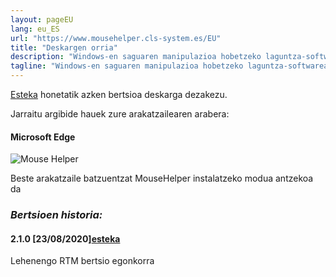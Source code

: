 ```yaml
---
layout: pageEU
lang: eu_ES
url: "https://www.mousehelper.cls-system.es/EU"
title: "Deskargen orria"
description: "Windows-en saguaren manipulazioa hobetzeko laguntza-softwarea, esate baterako, Parkinsona bezalako gaixotasun motorrak dituzten pertsonentzat"
tagline: "Windows-en saguaren manipulazioa hobetzeko laguntza-softwarea, esate baterako, Parkinsona bezalako gaixotasun motorrak dituzten pertsonentzat"
---
```

[Esteka](https://github.com/clssystem/MouseHelperReleases/releases/latest/download/MouseHelper.exe) honetatik azken bertsioa deskarga dezakezu.

Jarraitu argibide hauek zure arakatzailearen arabera:


#### Microsoft Edge

<div class="shadow-lg p-3 mb-5 bg-white rounded">
<img  class="img-fluid" alt="Mouse Helper" src="https://www.mousehelper.cls-system.es/assets/images/EU/HowToInstallEdge.gif">
</div>

Beste arakatzaile batzuentzat MouseHelper instalatzeko modua antzekoa da


 
### <b><i>Bertsioen historia:</i></b>

#### 2.1.0 [23/08/2020]<span class="small">[esteka](https://github.com/clssystem/MouseHelperReleases/releases/download/v2.1.0/MouseHelper.exe)</span>
   
Lehenengo RTM bertsio egonkorra



